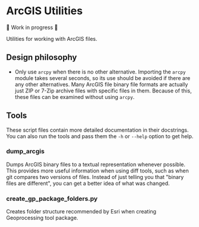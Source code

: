 # ArcGIS Utilities

🚧 Work in progress 🚧

Utilities for working with ArcGIS files.

## Design philosophy

* Only use `arcpy` when there is no other alternative. Importing the `arcpy` module takes several seconds, so its use should be avoided if there are any other alternatives. Many ArcGIS file binary file formats are actually just ZIP or 7-Zip archive files with specific files in them. Because of this, these files can be examined without using `arcpy`.

## Tools

These script files contain more detailed documentation in their docstrings. You can also run the tools and pass them the `-h` or `--help` option to get help.

### dump_arcgis

Dumps ArcGIS binary files to a textual representation whenever possible. This provides more useful information when using diff tools, such as when git compares two versions of files. Instead of just telling you that "binary files are different", you can get a better idea of what was changed.

### create_gp_package_folders.py

Creates folder structure recommended by Esri when creating Geoprocessing tool package.

